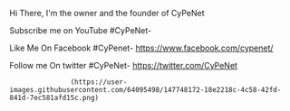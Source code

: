                                                                                                                                                       
Hi There, I'm the owner and the founder of CyPeNet 

Subscribe me on YouTube #CyPeNet- 

Like Me On Facebook #CyPenet- https://www.facebook.com/cypenet/

Follow me On twitter #CyPeNet- https://twitter.com/CyPeNet
                                                                                                                                                                                                                                                                                                        

                                                                                                                                                      
                                                                                                                                                      
                                                                                                                                                      
                                                                                                                                                      
                                                                                                                                                      
                   (https://user-images.githubusercontent.com/64095498/147748172-18e2218c-4c58-42fd-841d-7ec581afd15c.png)

                                                                                                                                 
                                                                                                                                                      
                                                                                                                                                      
                                                                                                                                                      
